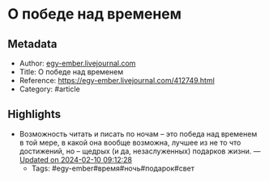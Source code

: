 # О победе над временем

## Metadata
- Author: [egy-ember.livejournal.com]()
- Title: О победе над временем
- Reference: https://egy-ember.livejournal.com/412749.html
- Category: #article

## Highlights
- Возможность читать и писать по ночам – это победа над временем в той мере, в какой она вообще возможна, лучшее из не то что достижений, но – щедрых (и да, незаслуженных) подарков жизни. — [Updated on 2024-02-10 09:12:28](https://hyp.is/XdjaTMfbEe6wdnu-T58cVA/egy-ember.livejournal.com/412749.html)
   - Tags: #egy-ember#время#ночь#подарок#свет
